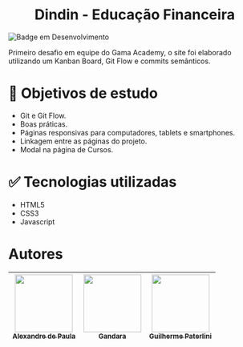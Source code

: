 <h1 align="center"> Dindin - Educação Financeira </h1>

![Badge em Desenvolvimento](http://img.shields.io/static/v1?label=STATUS&message=EM%20DESENVOLVIMENTO&color=GREEN&style=for-the-badge)

Primeiro desafio em equipe do Gama Academy, o site foi elaborado utilizando um Kanban Board, Git Flow e commits semânticos.
# 📁 Objetivos de estudo
- Git e Git Flow.
- Boas práticas.
- Páginas responsivas para computadores, tablets e smartphones.
- Linkagem entre as páginas do projeto.
- Modal na página de Cursos.


# ✅ Tecnologias utilizadas

- HTML5
- CSS3
- Javascript
# Autores

| [<img src="https://avatars.githubusercontent.com/u/101567776?v=4" width=115><br><sub>Alexandre de Paula</sub>](https://github.com/AleDePaula) |  [<img src="https://avatars.githubusercontent.com/u/120376565?v=4" width=115><br><sub>Gandara</sub>](https://github.com/Gandara247) |  [<img src="https://avatars.githubusercontent.com/guipaterlini" width=115><br><sub>Guilherme Paterlini</sub>](https://github.com/guipaterlini) |
| :---: | :---: | :---: |
